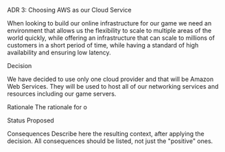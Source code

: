 ADR 3: Choosing AWS as our Cloud Service

When looking to build our online infrastructure for our game we need an environment that allows us the flexibility to scale to multiple areas of the world quickly, while offering an infrastructure that can scale to millions of customers in a short period of time, while having a standard of high availability and ensuring low latency.

Decision

We have decided to use only one cloud provider and that will be Amazon Web Services.  They will be used to host all of our networking services and resources including our game servers.

Rationale
The rationale for o

Status
Proposed

Consequences
Describe here the resulting context, after applying the decision. All consequences should be listed, not just the "positive" ones.